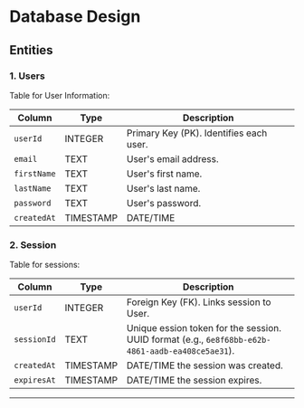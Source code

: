 # Database Design


## Entities


### 1. Users


Table for User Information:


| Column      | Type      | Description                            |
|-------------|-----------|----------------------------------------|
| `userId`    | INTEGER   | Primary Key (PK). Identifies each user.|
| `email`     | TEXT      | User's email address.                  |
| `firstName` | TEXT      | User's first name.                     |
| `lastName`  | TEXT      | User's last name.                      |
| `password`  | TEXT      | User's password.                       |
| `createdAt` | TIMESTAMP | DATE/TIME                              |
### 2. Session


Table for sessions:


| Column      | Type      | Description                             |
|-------------|-----------|-----------------------------------------|
| `userId`    | INTEGER   | Foreign Key (FK). Links session to User.|
| `sessionId` | TEXT      | Unique ession token for the session. UUID format (e.g., `6e8f68bb-e62b-4861-aadb-ea408ce5ae31`).                 |
| `createdAt` | TIMESTAMP | DATE/TIME the session was created.      |
| `expiresAt` | TIMESTAMP | DATE/TIME the session expires.          |
---
